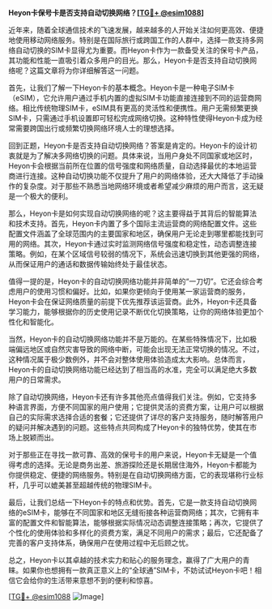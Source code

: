 **Heyon卡保号卡是否支持自动切换网络？[[TG💪+ @esim1088](https://t.me/s/esim1088)]**

近年来，随着全球通信技术的飞速发展，越来越多的人开始关注如何更高效、便捷地使用移动网络服务。特别是在国际旅行或跨国工作的人群中，选择一款支持多网络自动切换的SIM卡显得尤为重要。而Heyon卡作为一款备受关注的保号卡产品，其功能和性能一直吸引着众多用户的目光。那么，Heyon卡是否支持自动切换网络呢？这篇文章将为你详细解答这一问题。

首先，让我们了解一下Heyon卡的基本概念。Heyon卡是一种电子SIM卡（eSIM），它允许用户通过手机内置的虚拟SIM卡功能直接连接到不同的运营商网络。相比传统物理SIM卡，eSIM具有更高的灵活性和便携性。用户无需频繁更换SIM卡，只需通过手机设置即可轻松完成网络切换。这种特性使得Heyon卡成为经常需要跨国出行或频繁切换网络环境人士的理想选择。

回到正题，Heyon卡是否支持自动切换网络？答案是肯定的。Heyon卡的设计初衷就是为了解决多网络切换的问题。具体来说，当用户身处不同国家或地区时，Heyon卡会根据当前所在位置的信号强度和网络质量，自动选择最优的本地运营商进行连接。这种自动切换功能不仅提升了用户的网络体验，还大大降低了手动操作的复杂度。对于那些不熟悉当地网络环境或者希望减少麻烦的用户而言，这无疑是一个极大的便利。

那么，Heyon卡是如何实现自动切换网络的呢？这主要得益于其背后的智能算法和技术支持。首先，Heyon卡内置了多个国际主流运营商的网络配置文件。这些配置文件涵盖了全球范围内的主要国家和地区，确保用户无论走到哪里都能找到可用的网络。其次，Heyon卡通过实时监测网络信号强度和稳定性，动态调整连接策略。例如，在某个区域信号较弱的情况下，系统会迅速切换到其他更强的网络，从而保证用户的通话和数据传输始终处于最佳状态。

值得一提的是，Heyon卡的自动切换网络功能并非简单的“一刀切”。它还会综合考虑用户的使用习惯和偏好。比如，如果你更倾向于使用某一家运营商的服务，Heyon卡会在保证网络质量的前提下优先推荐该运营商。此外，Heyon卡还具备学习能力，能够根据你的历史使用记录不断优化切换策略，让你的网络体验更加个性化和智能化。

当然，Heyon卡的自动切换网络功能并不是万能的。在某些特殊情况下，比如极端偏远地区或自然灾害导致的网络中断，可能会出现无法正常切换的情况。不过，这种情况属于极少数例外，并不会对整体使用体验造成太大影响。总体而言，Heyon卡的自动切换网络功能已经达到了相当高的水准，完全可以满足绝大多数用户的日常需求。

除了自动切换网络，Heyon卡还有许多其他亮点值得我们关注。例如，它支持多种语言界面，方便不同国家的用户使用；它提供灵活的资费方案，让用户可以根据自己的实际需求选择合适的套餐；它还提供了详尽的客户支持服务，随时解答用户的疑问并解决遇到的问题。这些特点共同构成了Heyon卡的独特优势，使其在市场上脱颖而出。

对于那些正在寻找一款可靠、高效的保号卡的用户来说，Heyon卡无疑是一个值得考虑的选择。无论是商务出差、旅游探险还是长期居住海外，Heyon卡都能为你提供稳定、便捷的网络服务。特别是在自动切换网络方面，它的表现堪称行业标杆，几乎可以媲美甚至超越传统的物理SIM卡。

最后，让我们总结一下Heyon卡的特点和优势。首先，它是一款支持自动切换网络的eSIM卡，能够在不同国家和地区无缝衔接各种运营商网络；其次，它拥有丰富的配置文件和智能算法，能够根据实际情况动态调整连接策略；再次，它提供了个性化的使用体验和多样化的资费方案，满足不同用户的需求；最后，它还配备了完善的客户支持体系，确保用户在使用过程中无后顾之忧。

总之，Heyon卡以其卓越的技术实力和贴心的服务理念，赢得了广大用户的青睐。如果你也想拥有一款真正意义上的“全球通”SIM卡，不妨试试Heyon卡吧！相信它会给你的生活带来意想不到的便利和惊喜。

[[TG💪+ @esim1088](https://t.me/s/esim1088) ![Image](https://i.postimg.cc/4NQfJmqS/Snipaste-2025-05-13-00-14-12.png)]
